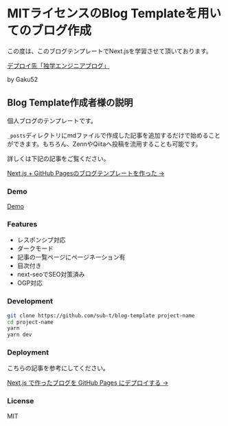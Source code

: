 # MITライセンスのBlog Templateを用いてのブログ作成

この度は、このブログテンプレートでNext.jsを学習させて頂いております。

[デプロイ先「独学エンジニアブログ」](https://www.gbyme.com)

by Gaku52

## Blog Template作成者様の説明

個人ブログのテンプレートです。

`_posts`ディレクトリにmdファイルで作成した記事を追加するだけで始めることができます。もちろん、ZennやQiitaへ投稿を流用することも可能です。

詳しくは下記の記事をご覧ください。

[Next.js + GitHub Pagesのブログテンプレートを作った →](https://zenn.dev/subt/articles/957bd5d01485e1)

### Demo

[Demo](https://sub-t.github.io/blog-template/)

### Features

- レスポンシブ対応
- ダークモード
- 記事の一覧ページにページネーション有
- 目次付き
- next-seoでSEO対策済み
- OGP対応

### Development

```bash
git clone https://github.com/sub-t/blog-template project-name
cd project-name
yarn
yarn dev
```

### Deployment

こちらの記事を参考にしてください。

[Next.js で作ったブログを GitHub Pages にデプロイする →](https://jamband.github.io/blog/2021/08/deploy-nextjs-app-to-github-pages/)

### License

MIT
